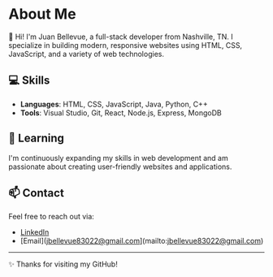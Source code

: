 # About Me

👋 Hi! I'm Juan Bellevue, a full-stack developer from Nashville, TN. I specialize in building modern, responsive websites using HTML, CSS, JavaScript, and a variety of web technologies.

## 💻 Skills

- **Languages**: HTML, CSS, JavaScript, Java, Python, C++
- **Tools**: Visual Studio, Git, React, Node.js, Express, MongoDB

## 🌱 Learning

I'm continuously expanding my skills in web development and am passionate about creating user-friendly websites and applications.

## 📫 Contact

Feel free to reach out via:

- [LinkedIn](https://www.linkedin.com/in/juanbellevue)
- [Email](jbellevue83022@gmail.com](mailto:jbellevue83022@gmail.com)

---

✨ Thanks for visiting my GitHub!
<!---
codebyjuan/codebyjuan is a ✨ special ✨ repository because its `README.md` (this file) appears on your GitHub profile.
You can click the Preview link to take a look at your changes.
--->
